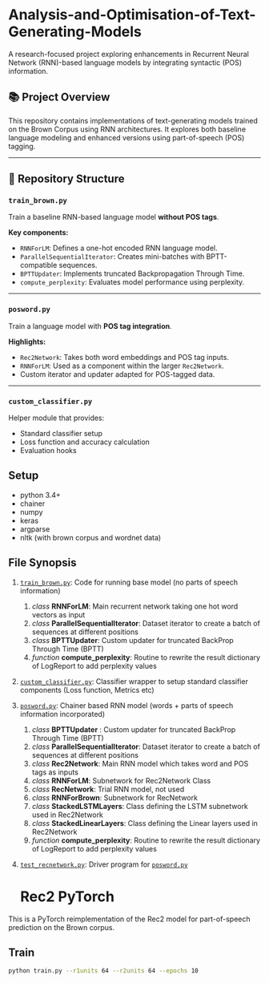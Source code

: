 # Analysis-and-Optimisation-of-Text-Generating-Models

A research-focused project exploring enhancements in Recurrent Neural Network (RNN)-based language models by integrating syntactic (POS) information.


## 📚 Project Overview

This repository contains implementations of text-generating models trained on the Brown Corpus using RNN architectures. It explores both baseline language modeling and enhanced versions using part-of-speech (POS) tagging.

---

## 📁 Repository Structure

### `train_brown.py`
Train a baseline RNN-based language model **without POS tags**.

**Key components:**
- `RNNForLM`: Defines a one-hot encoded RNN language model.
- `ParallelSequentialIterator`: Creates mini-batches with BPTT-compatible sequences.
- `BPTTUpdater`: Implements truncated Backpropagation Through Time.
- `compute_perplexity`: Evaluates model performance using perplexity.

---

### `posword.py`
Train a language model with **POS tag integration**.

**Highlights:**
- `Rec2Network`: Takes both word embeddings and POS tag inputs.
- `RNNForLM`: Used as a component within the larger `Rec2Network`.
- Custom iterator and updater adapted for POS-tagged data.

---

### `custom_classifier.py`
Helper module that provides:
- Standard classifier setup
- Loss function and accuracy calculation
- Evaluation hooks

## Setup

- python 3.4+
- chainer
- numpy
- keras
- argparse
- nltk (with brown corpus and wordnet data)

## File Synopsis

1. [`train_brown.py`](train_brown.py): Code for running base model (no parts of speech information)
    1. *class* **RNNForLM**: Main recurrent network taking one hot word vectors as input
    2. *class* **ParallelSequentialIterator**: Dataset iterator to create a batch of sequences at different positions
    3. *class* **BPTTUpdater**: Custom updater for truncated BackProp Through Time (BPTT)
    4. *function* **compute_perplexity**: Routine to rewrite the result dictionary of LogReport to add perplexity values

2. [`custom_classifier.py`](custom_classifier.py): Classifier wrapper to setup standard classifier components (Loss function, Metrics etc)


3. [`posword.py`](posword.py): Chainer based RNN model (words + parts of speech information incorporated)
    1. *class* **BPTTUpdater** : Custom updater for truncated BackProp Through Time (BPTT)
    2. *class* **ParallelSequentialIterator**: Dataset iterator to create a batch of sequences at different positions
    3. *class* **Rec2Network**: Main RNN model which takes word and POS tags as inputs
    4. *class* **RNNForLM**: Subnetwork for Rec2Network Class
    5. *class* **RecNetwork**: Trial RNN model, not used
    6. *class* **RNNForBrown**: Subnetwork for RecNetwork
    7. *class* **StackedLSTMLayers**: Class defining the LSTM subnetwork used in Rec2Network
    8. *class* **StackedLinearLayers**: Class defining the Linear layers used in Rec2Network
    9. *function* **compute_perplexity**: Routine to rewrite the result dictionary of LogReport to add perplexity values

4. [`test_recnetwork.py`](test_recnetwork.py): Driver program for [`posword.py`](posword.py)
   # Rec2 PyTorch

This is a PyTorch reimplementation of the Rec2 model for part-of-speech prediction on the Brown corpus.

## Train

```bash
python train.py --r1units 64 --r2units 64 --epochs 10

